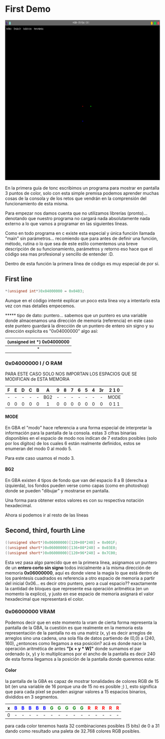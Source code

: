 # First Demo

<img src="./first_demo.png" alt="first demo" width="880" height="520" />

En la primera guía de tonc escribimos un programa para mostrar en pantalla 3 puntos de color, solo con esta simple premisa podemos aprender muchas cosas de la consola y de los retos que vendrán en la comprensión del funcionamiento de esta misma.

Para empezar nos damos cuenta que no utilizamos librerías (pronto)... denotando que nuestro programa no cargará nada absolutamente nada externo a lo que vamos a programar en las siguientes líneas.

Como en todo programa en c existe esta especial y única función llamada "main" sin parámetros... recomiendo que para antes de definir una función, método, rutina o lo que sea de este estilo comentemos una breve descripción de su funcionamiento, parámetros y retorno eso hace que el código sea mas profesional y sencillo de entender :D.

Dentro de esta función la primera línea de código es muy especial de por si.

## First line

```c
*(unsigned int*)0x04000000 = 0x0403;
```

Aunque en el código intenté explicar un poco esta línea voy a intentarlo esta vez con mas detalles empecemos.

***** tipo de dato: puntero... sabemos que un puntero es una variable donde almacenamos una dirección de memoria (referencia) en este caso este puntero guardará la dirección de un puntero de entero sin signo y su dirección explicita es  "0x04000000" algo así:

| (unsigned int *) 0x04000000 |
| :-------------------------: |
|              *              |

### 0x04000000 I / O RAM

PARA ESTE CASO SOLO NOS IMPORTAN LOS ESPACIOS QUE SE MODIFICAN de ESTA MEMORIA

|  F   |  E   |  D   |  C   |  B   |  A   |  9   |  8   |  7   |  6   |  5   |  4   |  3r  | 2 1 0 |
| :--: | :--: | :--: | :--: | :--: | :--: | :--: | :--: | :--: | :--: | :--: | :--: | :--: | :---: |
|  -   |  -   |  -   |  -   |  -   | BG2  |  -   |  -   |  -   |  -   |  -   |  -   |  -   | MODE  |
|  0   |  0   |  0   |  0   |  0   |  1   |  0   |  0   |  0   |  0   |  0   |  0   |  0   | 0 1 1 |

#### MODE

En GBA el "modo" hace referencia a una forma especial de interpretar la información para la pantalla de la consola. estas 3 cifras binarias disponibles en el espacio de modo nos indican de 7 estados posibles (solo por los dígitos) de los cuales 6 están realmente definidos, estos se enumeran del modo 0 al modo 5.

Para este caso usamos el modo 3.

#### BG2

En GBA existen 4 tipos de fondo que van del espacio 8 a B (derecha a izquierda), los fondos pueden verse como capas (como en photoshop) donde se pueden "dibujar" y mostrarse en pantalla.

Una forma para obtener estos valores es con su respectiva notación hexadecimal.

Ahora si podemos ir al resto de las líneas

## Second, third, fourth Line 

```c
((unsigned short*)0x06000000)[120+80*240] = 0x001F;
((unsigned short*)0x06000000)[136+80*240] = 0x03E0;
((unsigned short*)0x06000000)[120+96*240] = 0x7C00;
```

Esta vez pasa algo parecido que en la primera línea, asignamos un puntero de un **entero corto sin signo** todos inicialmente a la misma dirección de memoria **0x06000000**, aquí es donde viene la magia lo que está dentro de los paréntesis cuadrados es referencia a otro espacio de memoria a partir del inicial 0x06... es decir otro puntero, pero a cual espacio?? exactamente la cantidad de bloques que represente esa operación aritmética (en un momento la explico), y justo en ese espacio de memoria asignará el valor hexadecimal que representará el color.

### 0x06000000 VRAM

Podemos decir que en este momento la vram de cierta forma representa la pantalla de la GBA, la cuestión es que realmente en la memoria esta representación de la pantalla no es una matriz (x, y) es decir arreglos de arreglos sino una cadena, una sola fila de datos partiendo de (0,0) a (240, 160), ¿entonces como llegamos a esa posición? acá es donde nace la operación aritmética de antes **"[x + y * W]"** donde sumamos el par ordenado (x, y) y lo multiplicamos por el ancho de la pantalla es decir 240 de esta forma llegamos a la posición de la pantalla donde queremos estar.

#### Color

la pantalla de la GBA es capaz de mostrar tonalidades de colores RGB de 15 bit (en una variable de 16 porque una de 15 no es posible ;) ), esto significa que para cada píxel se pueden asignar valores a 15 espacios binarios, divididos en 3 segmentos.

|  x   | <span style="color:blue">B</span> | <span style="color:blue">B</span> | <span style="color:blue">B</span> | <span style="color:blue">B</span> | <span style="color:blue">B</span> | <span style="color:GREEN">G</span> | <span style="color:GREEN">G</span> | <span style="color:GREEN">G</span> | <span style="color:GREEN">G</span> | <span style="color:GREEN">G</span> | <span style="color:RED">R</span> | <span style="color:RED">R</span> | <span style="color:RED">R</span> | <span style="color:RED">R</span> | <span style="color:RED">R</span> |
| :--: | :-------------------------------: | :-------------------------------: | :-------------------------------: | :-------------------------------: | :-------------------------------: | :--------------------------------: | :--------------------------------: | :--------------------------------: | :--------------------------------: | :--------------------------------: | :------------------------------: | :------------------------------: | :------------------------------: | :------------------------------: | :------------------------------: |
|  0   |                 -                 |                 -                 |                 -                 |                 -                 |                 -                 |                 -                  |                 -                  |                 -                  |                 -                  |                 -                  |                -                 |                -                 |                -                 |                -                 |                -                 |

para cada color tenemos hasta 32 combinaciones posibles (5 bits) de 0 a 31 dando como resultado una paleta de 32.768 colores RGB posibles.